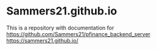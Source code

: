 # Sammers21.github.io
This is a repository with documentation for https://github.com/Sammers21/pfinance_backend_server
https://sammers21.github.io/
